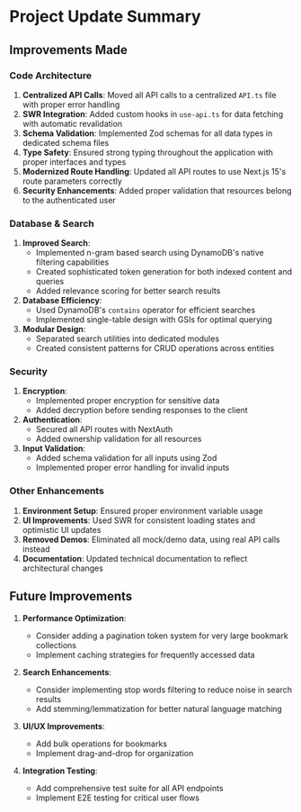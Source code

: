 # Project Update Summary

## Improvements Made

### Code Architecture
1. **Centralized API Calls**: Moved all API calls to a centralized `API.ts` file with proper error handling
2. **SWR Integration**: Added custom hooks in `use-api.ts` for data fetching with automatic revalidation
3. **Schema Validation**: Implemented Zod schemas for all data types in dedicated schema files
4. **Type Safety**: Ensured strong typing throughout the application with proper interfaces and types
5. **Modernized Route Handling**: Updated all API routes to use Next.js 15's route parameters correctly
6. **Security Enhancements**: Added proper validation that resources belong to the authenticated user

### Database & Search
1. **Improved Search**: 
   - Implemented n-gram based search using DynamoDB's native filtering capabilities
   - Created sophisticated token generation for both indexed content and queries
   - Added relevance scoring for better search results
2. **Database Efficiency**: 
   - Used DynamoDB's `contains` operator for efficient searches
   - Implemented single-table design with GSIs for optimal querying
3. **Modular Design**:
   - Separated search utilities into dedicated modules
   - Created consistent patterns for CRUD operations across entities

### Security
1. **Encryption**: 
   - Implemented proper encryption for sensitive data
   - Added decryption before sending responses to the client
2. **Authentication**: 
   - Secured all API routes with NextAuth
   - Added ownership validation for all resources
3. **Input Validation**: 
   - Added schema validation for all inputs using Zod
   - Implemented proper error handling for invalid inputs

### Other Enhancements
1. **Environment Setup**: Ensured proper environment variable usage
2. **UI Improvements**: Used SWR for consistent loading states and optimistic UI updates
3. **Removed Demos**: Eliminated all mock/demo data, using real API calls instead
4. **Documentation**: Updated technical documentation to reflect architectural changes

## Future Improvements

1. **Performance Optimization**:
   - Consider adding a pagination token system for very large bookmark collections
   - Implement caching strategies for frequently accessed data
   
2. **Search Enhancements**:
   - Consider implementing stop words filtering to reduce noise in search results
   - Add stemming/lemmatization for better natural language matching
   
3. **UI/UX Improvements**:
   - Add bulk operations for bookmarks
   - Implement drag-and-drop for organization
   
4. **Integration Testing**:
   - Add comprehensive test suite for all API endpoints
   - Implement E2E testing for critical user flows
